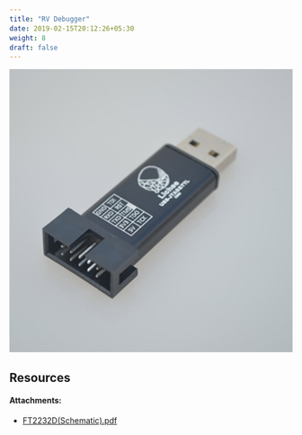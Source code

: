 ```yaml
---
title: "RV Debugger"
date: 2019-02-15T20:12:26+05:30
weight: 8
draft: false
---
```


![RV Debugger](/hardware-overview/RV-debugger/images/rvdebugger.jpg?width=30pc "RV Debugger")

## Resources

#### Attachments:
+ [FT2232D(Schematic).pdf](http://dl.sipeed.com/TANG/Primer/HDK/FT2232D%28Schematic%29.pdf)